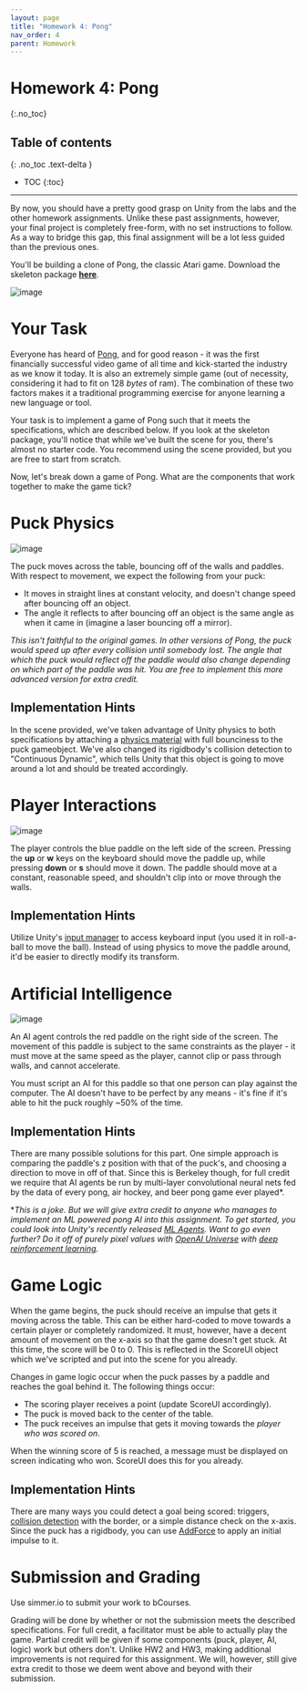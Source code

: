 ```yaml
---
layout: page
title: "Homework 4: Pong"
nav_order: 4
parent: Homework
---
```

# Homework 4: Pong
{:.no_toc}

## Table of contents
{: .no_toc .text-delta }

- TOC
{:toc}

---

By now, you should have a pretty good grasp on Unity from the labs and the other homework assignments. Unlike these past assignments, however, your final project is completely free-form, with no set instructions to follow. As a way to bridge this gap, this final assignment will be a lot less guided than the previous ones.

You'll be building a clone of Pong, the classic Atari game. Download the skeleton package [**here**](https://drive.google.com/file/d/1c7m916mECxBUbsGPNjTeQAhDPE2XL1l5/view?usp=sharing).

![image](../assets/images/hw4/1_5.png)

# Your Task

Everyone has heard of [Pong](https://www.youtube.com/watch?v=fiShX2pTz9A), and for good reason - it was the first financially successful video game of all time and kick-started the industry as we know it today. It is also an extremely simple game (out of necessity, considering it had to fit on 128 *bytes* of ram). The combination of these two factors makes it a traditional programming exercise for anyone learning a new language or tool.

Your task is to implement a game of Pong such that it meets the specifications, which are described below. If you look at the skeleton package, you'll notice that while we've built the scene for you, there's almost no starter code. You recommend using the scene provided, but you are free to start from scratch.

Now, let's break down a game of Pong. What are the components that work together to make the game tick?

# Puck Physics

![image](../assets/images/hw4/2_3.png)

The puck moves across the table, bouncing off of the walls and paddles. With respect to movement, we expect the following from your puck:

- It moves in straight lines at constant velocity, and doesn't change speed after bouncing off an object.
- The angle it reflects to after bouncing off an object is the same angle as when it came in (imagine a laser bouncing off a mirror).

*This isn't faithful to the original games. In other versions of Pong, the puck would speed up after every collision until somebody lost. The angle that which the puck would reflect off the paddle would also change depending on which part of the paddle was hit. You are free to implement this more advanced version for extra credit.*

## Implementation Hints 

In the scene provided, we've taken advantage of Unity physics to both specifications by attaching a [physics material](https://docs.unity3d.com/Manual/class-PhysicMaterial.html) with full bounciness to the puck gameobject. We've also changed its rigidbody's collision detection to "Continuous Dynamic", which tells Unity that this object is going to move around a lot and should be treated accordingly.

# Player Interactions

![image](../assets/images/hw4/3_2.png)

The player controls the blue paddle on the left side of the screen. Pressing the **up** or **w** keys on the keyboard should move the paddle up, while pressing **down** or **s** should move it down. The paddle should move at a constant, reasonable speed, and shouldn't clip into or move through the walls.

## Implementation Hints 

Utilize Unity's [input manager](https://docs.unity3d.com/Manual/ConventionalGameInput.html) to access keyboard input (you used it in roll-a-ball to move the ball). Instead of using physics to move the paddle around, it'd be easier to directly modify its transform.

# Artificial Intelligence

![image](../assets/images/hw4/4_2.png)

An AI agent controls the red paddle on the right side of the screen. The movement of this paddle is subject to the same constraints as the player - it must move at the same speed as the player, cannot clip or pass through walls, and cannot accelerate.

You must script an AI for this paddle so that one person can play against the computer. The AI doesn't have to be perfect by any means - it's fine if it's able to hit the puck roughly ~50% of the time.

## Implementation Hints 

There are many possible solutions for this part. One simple approach is comparing the paddle's z position with that of the puck's, and choosing a direction to move in off of that. Since this is Berkeley though, for full credit we require that AI agents be run by multi-layer convolutional neural nets fed by the data of every pong, air hockey, and beer pong game ever played*.

**This is a joke. But we will give extra credit to anyone who manages to implement an ML powered pong AI into this assignment. To get started, you could look into Unity's recently released [ML Agents](https://github.com/Unity-Technologies/ml-agents). Want to go even further? Do it off of purely pixel values with [OpenAI Universe](https://github.com/openai/universe) with [deep reinforcement learning](http://www.nature.com/nature/journal/v518/n7540/abs/nature14236.html?foxtrotcallback=true).*

# Game Logic 

When the game begins, the puck should receive an impulse that gets it moving across the table. This can be either hard-coded to move towards a certain player or completely randomized. It must, however, have a decent amount of movement on the x-axis so that the game doesn't get stuck. At this time, the score will be 0 to 0. This is reflected in the ScoreUI object which we've scripted and put into the scene for you already.

Changes in game logic occur when the puck passes by a paddle and reaches the goal behind it. The following things occur:

- The scoring player receives a point (update ScoreUI accordingly).
- The puck is moved back to the center of the table.
- The puck receives an impulse that gets it moving towards the *player who was scored on*.

When the winning score of 5 is reached, a message must be displayed on screen indicating who won. ScoreUI does this for you already.

## Implementation Hints 

There are many ways you could detect a goal being scored: triggers, [collision detection](https://unity3d.com/learn/tutorials/topics/physics/detecting-collisions-oncollisionenter) with the border, or a simple distance check on the x-axis. Since the puck has a rigidbody, you can use [AddForce](https://docs.unity3d.com/ScriptReference/Rigidbody.AddForce.html) to apply an initial impulse to it.

# Submission and Grading

Use simmer.io to submit your work to bCourses.

Grading will be done by whether or not the submission meets the described specifications. For full credit, a facilitator must be able to actually play the game. Partial credit will be given if some components (puck, player, AI, logic) work but others don't. Unlike HW2 and HW3, making additional improvements is not required for this assignment. We will, however, still give extra credit to those we deem went above and beyond with their submission.